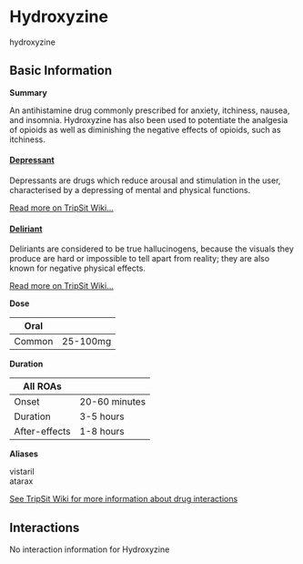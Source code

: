# Hydroxyzine

hydroxyzine

## Basic Information

**Summary**

An antihistamine drug commonly prescribed for anxiety, itchiness, nausea, and insomnia. Hydroxyzine has also been used to potentiate the analgesia of opioids as well as diminishing the negative effects of opioids, such as itchiness.

#### [Depressant](/category/depressant)

Depressants are drugs which reduce arousal and stimulation in the user, characterised by a depressing of mental and physical functions.

[Read more on TripSit Wiki...](#{category.wiki})

#### [Deliriant](/category/deliriant)

Deliriants are considered to be true hallucinogens, because the visuals they produce are hard or impossible to tell apart from reality; they are also known for negative physical effects.

[Read more on TripSit Wiki...](#{category.wiki})

**Dose**

| Oral   |          |
| ------ | -------- |
| Common | 25-100mg |

**Duration**

| All ROAs      |               |
| ------------- | ------------- |
| Onset         | 20-60 minutes |
| Duration      | 3-5 hours     |
| After-effects | 1-8 hours     |

**Aliases**

vistaril  
atarax  

[See TripSit Wiki for more information about drug interactions](http://combo.tripsit.me/)

## Interactions

No interaction information for Hydroxyzine